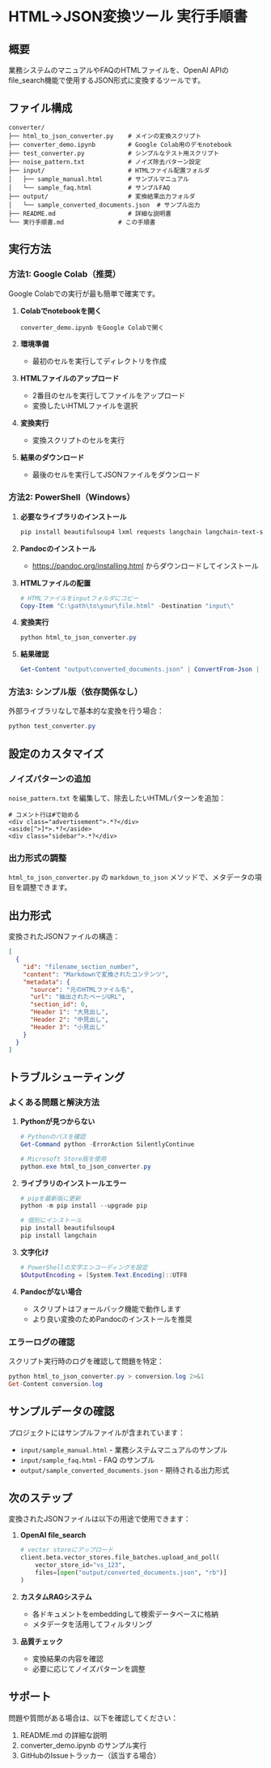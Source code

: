 # HTML→JSON変換ツール 実行手順書

## 概要

業務システムのマニュアルやFAQのHTMLファイルを、OpenAI APIのfile_search機能で使用するJSON形式に変換するツールです。

## ファイル構成

```
converter/
├── html_to_json_converter.py    # メインの変換スクリプト
├── converter_demo.ipynb         # Google Colab用のデモnotebook
├── test_converter.py            # シンプルなテスト用スクリプト
├── noise_pattern.txt            # ノイズ除去パターン設定
├── input/                       # HTMLファイル配置フォルダ
│   ├── sample_manual.html       # サンプルマニュアル
│   └── sample_faq.html          # サンプルFAQ
├── output/                      # 変換結果出力フォルダ
│   └── sample_converted_documents.json  # サンプル出力
├── README.md                    # 詳細な説明書
└── 実行手順書.md               # この手順書
```

## 実行方法

### 方法1: Google Colab（推奨）

Google Colabでの実行が最も簡単で確実です。

1. **Colabでnotebookを開く**
   ```
   converter_demo.ipynb をGoogle Colabで開く
   ```

2. **環境準備**
   - 最初のセルを実行してディレクトリを作成

3. **HTMLファイルのアップロード**
   - 2番目のセルを実行してファイルをアップロード
   - 変換したいHTMLファイルを選択

4. **変換実行**
   - 変換スクリプトのセルを実行

5. **結果のダウンロード**
   - 最後のセルを実行してJSONファイルをダウンロード

### 方法2: PowerShell（Windows）

1. **必要なライブラリのインストール**
   ```powershell
   pip install beautifulsoup4 lxml requests langchain langchain-text-splitters pypandoc
   ```

2. **Pandocのインストール**
   - https://pandoc.org/installing.html からダウンロードしてインストール

3. **HTMLファイルの配置**
   ```powershell
   # HTMLファイルをinputフォルダにコピー
   Copy-Item "C:\path\to\your\file.html" -Destination "input\"
   ```

4. **変換実行**
   ```powershell
   python html_to_json_converter.py
   ```

5. **結果確認**
   ```powershell
   Get-Content "output\converted_documents.json" | ConvertFrom-Json | Select-Object -First 1
   ```

### 方法3: シンプル版（依存関係なし）

外部ライブラリなしで基本的な変換を行う場合：

```powershell
python test_converter.py
```

## 設定のカスタマイズ

### ノイズパターンの追加

`noise_pattern.txt` を編集して、除去したいHTMLパターンを追加：

```
# コメント行は#で始める
<div class="advertisement">.*?</div>
<aside[^>]*>.*?</aside>
<div class="sidebar">.*?</div>
```

### 出力形式の調整

`html_to_json_converter.py` の `markdown_to_json` メソッドで、メタデータの項目を調整できます。

## 出力形式

変換されたJSONファイルの構造：

```json
[
  {
    "id": "filename_section_number",
    "content": "Markdownで変換されたコンテンツ",
    "metadata": {
      "source": "元のHTMLファイル名",
      "url": "抽出されたページURL",
      "section_id": 0,
      "Header 1": "大見出し",
      "Header 2": "中見出し",
      "Header 3": "小見出し"
    }
  }
]
```

## トラブルシューティング

### よくある問題と解決方法

1. **Pythonが見つからない**
   ```powershell
   # Pythonのパスを確認
   Get-Command python -ErrorAction SilentlyContinue
   
   # Microsoft Store版を使用
   python.exe html_to_json_converter.py
   ```

2. **ライブラリのインストールエラー**
   ```powershell
   # pipを最新版に更新
   python -m pip install --upgrade pip
   
   # 個別にインストール
   pip install beautifulsoup4
   pip install langchain
   ```

3. **文字化け**
   ```powershell
   # PowerShellの文字エンコーディングを設定
   $OutputEncoding = [System.Text.Encoding]::UTF8
   ```

4. **Pandocがない場合**
   - スクリプトはフォールバック機能で動作します
   - より良い変換のためPandocのインストールを推奨

### エラーログの確認

スクリプト実行時のログを確認して問題を特定：

```powershell
python html_to_json_converter.py > conversion.log 2>&1
Get-Content conversion.log
```

## サンプルデータの確認

プロジェクトにはサンプルファイルが含まれています：

- `input/sample_manual.html` - 業務システムマニュアルのサンプル
- `input/sample_faq.html` - FAQ のサンプル
- `output/sample_converted_documents.json` - 期待される出力形式

## 次のステップ

変換されたJSONファイルは以下の用途で使用できます：

1. **OpenAI file_search**
   ```python
   # vector storeにアップロード
   client.beta.vector_stores.file_batches.upload_and_poll(
       vector_store_id="vs_123",
       files=[open("output/converted_documents.json", "rb")]
   )
   ```

2. **カスタムRAGシステム**
   - 各ドキュメントをembeddingして検索データベースに格納
   - メタデータを活用してフィルタリング

3. **品質チェック**
   - 変換結果の内容を確認
   - 必要に応じてノイズパターンを調整

## サポート

問題や質問がある場合は、以下を確認してください：

1. README.md の詳細な説明
2. converter_demo.ipynb のサンプル実行
3. GitHubのIssueトラッカー（該当する場合）

